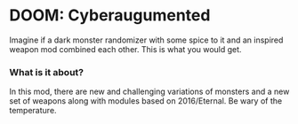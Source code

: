 # DOOM: Cyberaugumented
Imagine if a dark monster randomizer with some spice to it and an inspired weapon mod combined each other. This is what you would get.
### What is it about?
In this mod, there are new and challenging variations of monsters and a new set of weapons along with modules based on 2016/Eternal. Be wary of the temperature.
